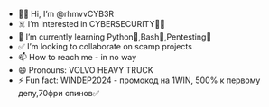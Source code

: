 - 👋🏻 Hi, I’m @rhmvvCYB3R
- ☠️ I’m interested in CYBERSECURITY👨‍💻
- 🧠 I’m currently learning Python🐍,Bash🐧,Pentesting🥷
- ✅ I’m looking to collaborate on scamp projects 
- 📫 How to reach me - in no way
- 😄 Pronouns: VOLVO HEAVY TRUCK
- ⚡ Fun fact: WINDEP2024 - промокод на 1WIN, 500% к первому депу,70фри спинов✅

<!---
rhmvvCYB3R/rhmvvCYB3R is a ✨ special ✨ repository because its `README.md` (this file) appears on your GitHub profile.
You can click the Preview link to take a look at your changes.
--->
